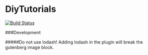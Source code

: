 # DiyTutorials

[![Build Status](https://travis-ci.com/gsuveti/diy-tutorials.svg?branch=master)](https://travis-ci.com/gsuveti/diy-tutorials)


###Development

#####Do not use lodash!
Adding lodash in the plugin will break the gutenberg image block. 
